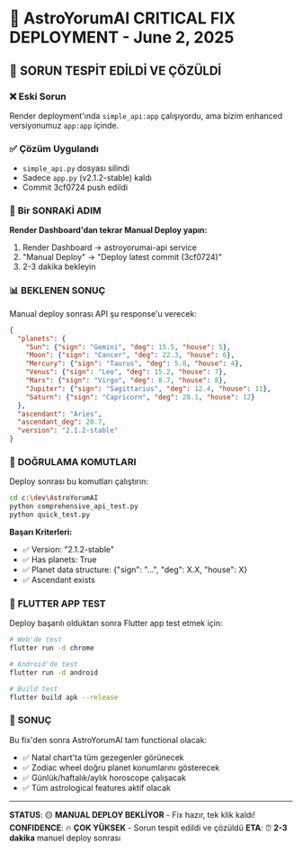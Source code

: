 # 🎯 AstroYorumAI CRITICAL FIX DEPLOYMENT - June 2, 2025

## 🚨 SORUN TESPİT EDİLDİ VE ÇÖZÜLDİ

### ❌ **Eski Sorun**
Render deployment'ında `simple_api:app` çalışıyordu, ama bizim enhanced versiyonumuz `app:app` içinde.

### ✅ **Çözüm Uygulandı**  
- `simple_api.py` dosyası silindi
- Sadece `app.py` (v2.1.2-stable) kaldı
- Commit 3cf0724 push edildi

### 🔄 **Bir SONRAKİ ADIM**
**Render Dashboard'dan tekrar Manual Deploy yapın:**
1. Render Dashboard → astroyorumai-api service
2. "Manual Deploy" → "Deploy latest commit (3cf0724)"
3. 2-3 dakika bekleyin

### 📊 **BEKLENEN SONUÇ**
Manual deploy sonrası API şu response'u verecek:

```json
{
  "planets": {
    "Sun": {"sign": "Gemini", "deg": 15.5, "house": 5},
    "Moon": {"sign": "Cancer", "deg": 22.3, "house": 6},
    "Mercury": {"sign": "Taurus", "deg": 5.8, "house": 4},
    "Venus": {"sign": "Leo", "deg": 15.2, "house": 7},
    "Mars": {"sign": "Virgo", "deg": 8.7, "house": 8},
    "Jupiter": {"sign": "Sagittarius", "deg": 12.4, "house": 11},
    "Saturn": {"sign": "Capricorn", "deg": 28.1, "house": 12}
  },
  "ascendant": "Aries",
  "ascendant_deg": 20.7,
  "version": "2.1.2-stable"
}
```

### 🧪 **DOĞRULAMA KOMUTLARI**
Deploy sonrası bu komutları çalıştırın:

```bash
cd c:\dev\AstroYorumAI
python comprehensive_api_test.py
python quick_test.py
```

**Başarı Kriterleri:**
- ✅ Version: "2.1.2-stable" 
- ✅ Has planets: True
- ✅ Planet data structure: {"sign": "...", "deg": X.X, "house": X}
- ✅ Ascendant exists

### 📱 **FLUTTER APP TEST**
Deploy başarılı olduktan sonra Flutter app test etmek için:

```bash
# Web'de test
flutter run -d chrome

# Android'de test  
flutter run -d android

# Build test
flutter build apk --release
```

### 🎉 **SONUÇ**
Bu fix'den sonra AstroYorumAI tam functional olacak:
- ✅ Natal chart'ta tüm gezegenler görünecek
- ✅ Zodiac wheel doğru planet konumlarını gösterecek  
- ✅ Günlük/haftalık/aylık horoscope çalışacak
- ✅ Tüm astrological features aktif olacak

---
**STATUS**: 🟡 **MANUAL DEPLOY BEKLİYOR** - Fix hazır, tek klik kaldı!
**CONFIDENCE**: 🔥 **ÇOK YÜKSEK** - Sorun tespit edildi ve çözüldü
**ETA**: ⏰ **2-3 dakika** manuel deploy sonrası

